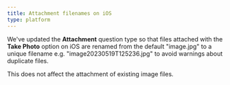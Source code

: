 ```yaml
---
title: Attachment filenames on iOS
type: platform
---
```


We've updated the **Attachment** question type so that files attached with the **Take Photo** option on iOS are renamed from the default "image.jpg" to a unique filename e.g. "image20230519T125236.jpg" to avoid warnings about duplicate files.

This does not affect the attachment of existing image files.